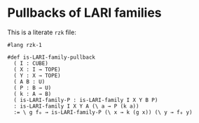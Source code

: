 # Pullbacks of LARI families

This is a literate `rzk` file:

```rzk
#lang rzk-1
```

```rzk
#def is-LARI-family-pullback
  ( I : CUBE)
  ( X : I → TOPE)
  ( Y : X → TOPE)
  ( A B : U)
  ( P : B → U)
  ( k : A → B)
  ( is-LARI-family-P : is-LARI-family I X Y B P)
  : is-LARI-family I X Y A (\ a → P (k a))
  := \ g f₀ → is-LARI-family-P (\ x → k (g x)) (\ y → f₀ y)
```
